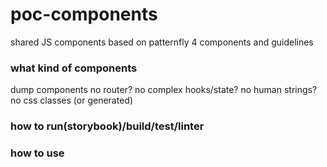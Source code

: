 # poc-components
shared JS components based on patternfly 4 components and guidelines

### what kind of components

dump components
no router?
no complex hooks/state?
no human strings?
no css classes (or generated)

### how to run(storybook)/build/test/linter

### how to use
